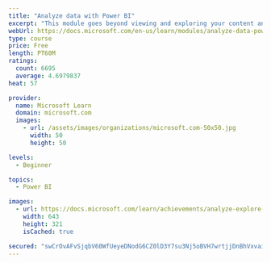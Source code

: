 ```yaml
---
title: "Analyze data with Power BI"
excerpt: "This module goes beyond viewing and exploring your content and explains how to interact with it by working with reports and dashboards to uncover and share new business insights."
webUrl: https://docs.microsoft.com/en-us/learn/modules/analyze-data-power-bi/
type: course
price: Free
length: PT60M
ratings:
  count: 6695
  average: 4.6979837
heat: 57

provider:
  name: Microsoft Learn
  domain: microsoft.com
  images:
    - url: /assets/images/organizations/microsoft.com-50x50.jpg
      width: 50
      height: 50

levels:
  - Beginner

topics:
  - Power BI

images:
  - url: https://docs.microsoft.com/learn/achievements/analyze-explore-data-power-bi-social.png
    width: 643
    height: 321
    isCached: true

secured: "swCrOvAFvSjqbV60WfUeyeDNodG6CZ0lD3Y7su3Nj5oBVH7wrtjjDnBhVxvaix9GT7Qh9ghvjIu+VzCeHKlSulCtyYLUT82a5VFz13S4pCBGt/O4JA+PPnS8NCEYMUIPd+71I+kk4CveBkOEWqBvJwQf6QJAp29YwDYzSzHui6d73racXobmYR0hNuZIQgknTFPY5uEqUFnwvlsNPzEg4NvMdUoxyMweUZCcJ8Ch2ZUepdVMW18IyW3w31B5j8s2u6nAsV6K0FnRwNihRn57yQf+boBr9d2CDIaZifonwTnUgQU0GaxtX1AAfA4S0tZ7JBgH/7lpMqsnVfYNifBn2Hf8yfNMDqeT8qoUG23TtlLwEFF8sFx8/hM8G/D/tNdFbGRG/KD9TJlrNV1w6S5a2BX0BlZ+m8NCTOT7iDl2hTE=;3AVydcRXyPAKtowCiHA4BQ=="
---
```


